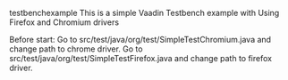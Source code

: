 testbenchexample
This is a simple Vaadin Testbench example with Using Firefox and Chromium drivers

Before start:
Go to src/test/java/org/test/SimpleTestChromium.java and change path to chrome driver.
Go to src/test/java/org/test/SimpleTestFirefox.java and change path to firefox driver.

